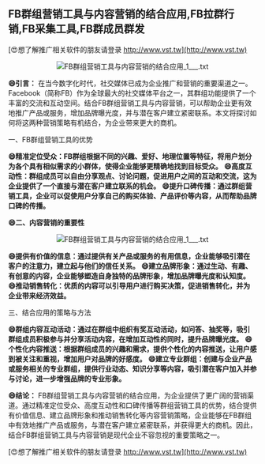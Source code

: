 ## **FB群组营销工具与内容营销的结合应用,FB拉群行销,FB采集工具,FB群成员群发**

[😍想了解推广相关软件的朋友请登录 http://www.vst.tw](http://www.vst.tw)

 <center><img src="https://vst.tw/MP4/tuiguang/png/5.png" alt="FB群组营销工具与内容营销的结合应用_1___.txt"></center>

**😄引言：**
在当今数字化时代，社交媒体已成为企业推广和营销的重要渠道之一。Facebook（简称FB）作为全球最大的社交媒体平台之一，其群组功能提供了一个丰富的交流和互动空间。结合FB群组营销工具与内容营销，可以帮助企业更有效地推广产品或服务，增加品牌曝光度，并与潜在客户建立紧密联系。本文将探讨如何将这两种营销策略有机结合，为企业带来更大的商机。

一、FB群组营销工具的优势

**😄精准定位受众：FB群组根据不同的兴趣、爱好、地理位置等特征，将用户划分为各个具有相似需求的小群体，使得企业能够更精确地找到目标受众。**
**😄高度互动性：群组成员可以自由分享观点、讨论问题，促进用户之间的互动和交流，这为企业提供了一个直接与潜在客户建立联系的机会。**
**😄提升口碑传播：通过群组营销工具，企业可以促使用户分享自己的购买体验、产品评价等内容，从而帮助品牌口碑的传播。**

**😄二、内容营销的重要性**

 <center><img src="https://vst.tw/MP4/tuiguang/png/1.png" alt="FB群组营销工具与内容营销的结合应用_1___.txt"></center>

**😄提供有价值的信息：通过提供有关产品或服务的有用信息，企业能够吸引潜在客户的注意力，建立起与他们的信任关系。**
**😄建立品牌形象：通过生动、有趣、有创意的内容，企业能够塑造自身独特的品牌形象，增加品牌曝光度和认知度。**
**😄推动销售转化：优质的内容可以引导用户进行购买决策，促进销售转化，并为企业带来经济效益。**

三、结合应用的策略与方法

**😄群组内容互动活动：通过在群组中组织有奖互动活动，如问答、抽奖等，吸引群组成员积极参与并分享活动内容，在增加互动性的同时，提升品牌曝光度。**
**😄个性化内容推送：根据群组成员的兴趣和需求，提供个性化的内容推送，让用户感到被关注和重视，增加用户对品牌的好感度。**
**😄建立专业群组：创建与企业产品或服务相关的专业群组，提供行业动态、知识分享等内容，吸引潜在客户加入并参与讨论，进一步增强品牌的专业形象。**

**😄结论：**
FB群组营销工具与内容营销的结合应用，为企业提供了更广阔的营销渠道。通过精准定位受众、高度互动性和口碑传播等群组营销工具的优势，结合提供有价值信息、建立品牌形象和推动销售转化等内容营销策略，企业能够在FB群组中有效地推广产品或服务，与潜在客户建立紧密联系，并获得更大的商机。因此，结合FB群组营销工具与内容营销是现代企业不容忽视的重要策略之一。

[😍想了解推广相关软件的朋友请登录 http://www.vst.tw](http://www.vst.tw)



